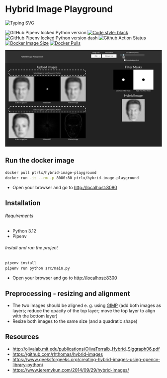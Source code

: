 # Hybrid Image Playground

![Typing SVG](https://readme-typing-svg.demolab.com?font=Jetbrains+Mono&pause=1000&width=435&lines=Play+with+hybrid+images;Create+your+own+one;Tweak+the+parameters;Understand+the+concept)

![GitHub Pipenv locked Python version](https://img.shields.io/github/pipenv/locked/python-version/ptrlx/hybrid-image-playground)
[![Code style: black](https://img.shields.io/badge/code%20style-black-000000.svg)](https://github.com/psf/black)
![GitHub Pipenv locked Python version dash](https://img.shields.io/github/pipenv/locked/python-version/ptrlx/hybrid-image-playground/dash)
![Github Action Status](https://img.shields.io/github/actions/workflow/status/ptrlx/hybrid-image-playground/build.yml)
[![Docker Image Size](https://img.shields.io/docker/image-size/ptrlx/hybrid-image-playground?label=Image%20Size&logo=docker)](https://hub.docker.com/r/ptrlx/hybrid-image-playground)
[![Docker Pulls](https://img.shields.io/docker/pulls/ptrlx/hybrid-image-playground?label=Pulls&logo=docker)](https://hub.docker.com/r/ptrlx/hybrid-image-playground)

![](assets/2024-11-22-00-40-54.png)

## Run the docker image

```bash
docker pull ptrlx/hybrid-image-playground
docker run -it --rm -p 8080:80 ptrlx/hybrid-image-playground
```

* Open your browser and go to <http://localhost:8080>

## Installation

###### Requirements

* Python 3.12
* Pipenv

###### Install and run the project

```bash
pipenv install
pipenv run python src/main.py
```

* Open your browser and go to <http://localhost:8300>

## Preprocessing - resizing and alignment

* The two images should be aligned e. g. using [GIMP](https://www.gimp.org/) (add both images as layers; reduce the opacity of the top layer; move the top layer to align with the bottom layer)
* Resize both images to the same size (and a quadratic shape)

## Resources

* <http://olivalab.mit.edu/publications/OlivaTorralb_Hybrid_Siggraph06.pdf>
* <https://github.com/rhthomas/hybrid-images>
* <https://www.geeksforgeeks.org/creating-hybrid-images-using-opencv-library-python/>
* <https://www.jeremykun.com/2014/09/29/hybrid-images/>
